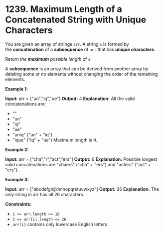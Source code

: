 # 1239. Maximum Length of a Concatenated String with Unique Characters 

You are given an array of strings `arr`. A string `s` is formed by the **concatenation** of a **subsequence** of `arr` that has **unique characters**.

Return _the **maximum** possible length_ of `s`.

A **subsequence** is an array that can be derived from another array by deleting some or no elements without changing the order of the remaining elements.

**Example 1:**

**Input:** arr = ["un","iq","ue"]
**Output:** 4
**Explanation:** All the valid concatenations are:
- ""
- "un"
- "iq"
- "ue"
- "uniq" ("un" + "iq")
- "ique" ("iq" + "ue")
Maximum length is 4.

**Example 2:**

**Input:** arr = ["cha","r","act","ers"]
**Output:** 6
**Explanation:** Possible longest valid concatenations are "chaers" ("cha" + "ers") and "acters" ("act" + "ers").

**Example 3:**

**Input:** arr = ["abcdefghijklmnopqrstuvwxyz"]
**Output:** 26
**Explanation:** The only string in arr has all 26 characters.

**Constraints:**

- `1 <= arr.length <= 16`
- `1 <= arr[i].length <= 26`
- `arr[i]` contains only lowercase English letters.